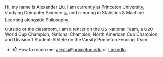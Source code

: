 Hi, my name is Alexander Liu. I am currently at Princeton University, studying Computer Science 💻 and minoring in Statistics & Machine Learning alongside Philosophy. 

Outside of the classroom, I am a fencer on the US National Team, a U20 World Cup Champion, National Champion, North American Cup Champion, and Division 1 Student-Athlete on the Varsity Princeton Fencing Team. 
- 📫 How to reach me: alexliu@princeton.edu or [LinkedIn](www.linkedin.com/in/alexander-liu12)



<!--
**alexanderliu13/alexanderliu13** is a ✨ _special_ ✨ repository because its `README.md` (this file) appears on your GitHub profile.

Here are some ideas to get you started:

- 🔭 I’m currently working on ...
- 🌱 I’m currently learning ...
- 👯 I’m looking to collaborate on ...
- 🤔 I’m looking for help with ...
- 💬 Ask me about ...
- 📫 How to reach me: ...
- 😄 Pronouns: ...
- ⚡ Fun fact: ...
-->
